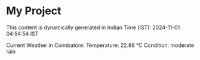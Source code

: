 # My Project

This content is dynamically generated in Indian Time (IST): 2024-11-01 04:54:54 IST


Current Weather in Coimbatore:
Temperature: 22.88 °C
Condition: moderate rain
